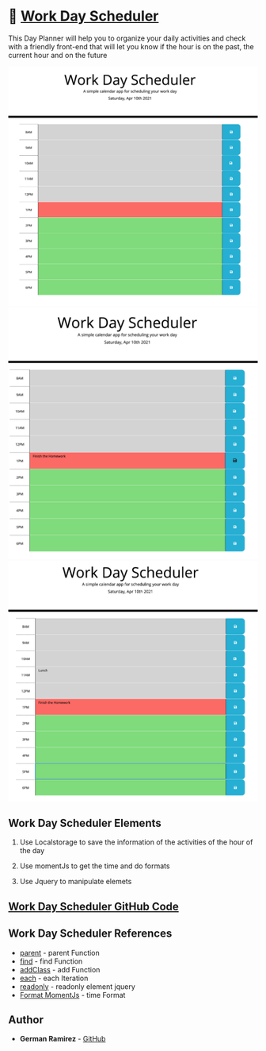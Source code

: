 # 📅 [Work Day Scheduler](https://izaack89.github.io/day-planner/)

This Day Planner will help you to organize your daily activities and check with a friendly front-end that will let you know if the hour is on the past, the current hour and on the future

![Main View](./assets/readmeFiles/dayPlanner-mainView.png)
![View](./assets/readmeFiles/dayPlanner-view2.png)
![Information Storage](./assets/readmeFiles/dayPlanner-view3.png)

## Work Day Scheduler Elements

1. Use Localstorage to save the information of the activities of the hour of the day

2. Use momentJs to get the time and do formats

3. Use Jquery to manipulate elemets

## [Work Day Scheduler GitHub Code](https://github.com/izaack89/code-base)

## Work Day Scheduler References

- [parent](https://api.jquery.com/parent/) - parent Function
- [find](https://api.jquery.com/find/) - find Function
- [addClass](https://api.jquery.com/addClass/) - add Function
- [each](https://api.jquery.com/jquery.each/) - each Iteration
- [readonly](https://stackoverflow.com/questions/3297923/make-textarea-readonly-with-jquery) - readonly element jquery
- [Format MomentJs](https://momentjs.com/docs/#/displaying/format/) - time Format

## Author

- **German Ramirez** - [GitHub](https://github.com/izaack89/)
